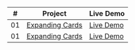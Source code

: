 |  #  | Project                                                                                                                     | Live Demo                                                                         |
| :-: | --------------------------------------------------------------------------------------------------------------------------- | --------------------------------------------------------------------------------- |
| 01  | [Expanding Cards](https://github.com/yy1011077471/project2/tree/main/第一天扩展卡片)                             | [Live Demo](https://50projects50days.com/projects/expanding-cards/)               |
| 01  | [Expanding Cards](https:https://github.com/yy1011077471/project2/tree/main/Two_Progress_%20Steps)                             | [Live Demo](https://50projects50days.com/projects/expanding-cards/)               |

